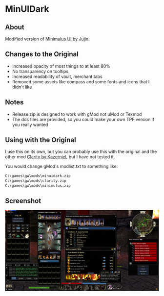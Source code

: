 # MinUIDark

## About

Modified version of [Minimulus UI by Jujin](https://wiki.guildwars.com/wiki/User:Jujin/Minimalus_UI_Mod).

## Changes to the Original

- Increased opacity of most things to at least 80%
- No transparency on tooltips
- Increased readability of vault, merchant tabs
- Removed some assets like compass and some fonts and icons that I didn't like

## Notes
- Release zip is designed to work with gMod not uMod or Texmod
- The dds files are provided, so you could make your own TPF version if you really wanted

## Using with the Original

I use this on its own, but you can probably use this with the original and the other mod [Clarity by Kazerniel](https://wiki.guildwars.com/wiki/Player-made_Modifications/GUI_Index), but I have not tested it.

You would change gMod's modlist.txt to something like:
```
C:\games\gw\mods\minuidark.zip
C:\games\gw\mods\clarity.zip
C:\games\gw\mods\minimulus.zip
```
## Screenshot

![Screenshot](screenshot.jpg)

